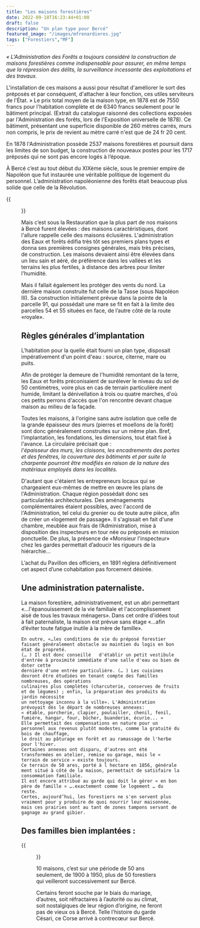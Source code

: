 ```yaml
---
title: "Les maisons forestières"
date: 2022-09-18T16:23:44+01:00
draft: false
description: "Un plan type pour Bercé"
featured_image: "/images/mfrenardieres.jpg"
tags: ["Forestiers","MF"]
---
```

*« L'Administration des Forêts a toujours considéré la construction de maisons forestières
comme indispensable pour assurer, en même temps que la répression des délits, 
la surveillance incessante des exploitations et des travaux.* 

L'installation de ces maisons a aussi pour résultat d'améliorer le sort des préposés et par conséquent, 
d'attacher à leur fonction, ces utiles serviteurs de l'État. » Le prix total moyen de la maison type,
en 1878 est de 7550 francs pour l'habitation complète et de 6340 francs seulement pour le bâtiment principal.
(Extrait du catalogue raisonné des collections exposées par l'Administration des forêts, lors de l'Exposition universelle de 1878).
Ce bâtiment, présentant une superficie disponible de 260 mètres carrés, murs non compris, le prix de revient au mètre carré n'est que de 24 fr 20 cent. 

En 1878 l'Administration possède 2537 maisons forestières et poursuit dans les limites de son budget, la construction de nouveaux postes pour les 1717 préposés qui ne sont pas encore logés à l’époque.

À Bercé c’est au tout début du XIXème siècle, sous le premier empire de Napoléon que fut instaurée une véritable politique de logement du personnel. L’administration napoléonienne des forêts était beaucoup plus solide que celle de la Révolution. 

{{<figure src="/images/articles/maison.jpg" title="Une implantation progressive">}}

Mais c’est sous la Restauration que la plus part de nos maisons à Bercé furent élevées : 
  des maisons caractéristiques, dont l'allure rappelle celle des maisons éclusières. 
  L'administration des Eaux et forêts édifia très tôt ses premiers plans types et donna ses premières consignes générales, mais très précises, de construction. 
  Les maisons devaient ainsi être élevées dans un lieu sain et aéré, de préférence dans les vallées et les terrains les plus fertiles,
  à distance des arbres pour limiter l'humidité.
  
Mais il fallait également les protéger des vents du nord. La dernière maison construite fut celle de la Tasse (sous Napoléon III). 
  Sa construction initialement prévue dans la pointe de la parcelle 91, qui possédait une mare se fit en fait à la limite des parcelles
  54 et 55 situées en face, de l’autre côté de la route «royale».
  
## Règles générales d’implantation 
  
L'habitation pour la quelle était fourni un plan type, disposait impérativement d'un point d'eau : source, citerne, mare ou puits.
  
Afin de protéger la demeure de l'humidité remontant de la terre, les Eaux et forêts préconisaient de surélever le niveau du sol de 50 centimètres,
voire plus en cas de terrain particulière ment humide, limitant la dénivellation à trois ou quatre marches, 
d'où ces petits perrons d'accès que l'on rencontre devant chaque maison au milieu de la façade. 
  
Toutes les maisons, à l'origine sans autre isolation que celle de la grande épaisseur des murs (pierres et moellons de la forêt)
sont donc généralement construites sur un même plan. Bref, l'implantation, les fondations, les dimensions, tout était fixé à l'avance. 
    La circulaire précisait que :  
    *l'épaisseur des murs, les cloisons, les encadrements des portes et des fenêtres, 
    la couverture des bâtiments et par suite la charpente pourront être modifiés en
    raison de la nature des matériaux employés dans les localités.*
  
D'autant que c'étaient les entrepreneurs locaux qui se chargeaient eux-mêmes de mettre en œuvre les plans de l'Administration. 
Chaque région possédait donc ses particularités architecturales. 
Des aménagements complémentaires étaient possibles, avec l'accord de l'Administration, 
tel celui du grenier ou de toute autre pièce, afin de créer un «logement de passage». 
Il s'agissait en fait d'une chambre, meublée aux frais de l’Administration, mise à disposition des inspecteurs en tour née ou préposés en mission ponctuelle. 
De plus, la présence de «Monsieur l'inspecteur» chez les gardes permettait d’adoucir les rigueurs de la hiérarchie... 
  
  L’achat du Pavillon des officiers, en 1891 règlera définitivement cet aspect d’une cohabitation pas forcement désirée.
  
## Une administration paternaliste.
  
La maison forestière, administrativement, est un abri permettant «…l'épanouissement de la vie familiale et l'accomplissement aisé de tous les travaux ménagers». 
Dans cet ordre d'idées tout à fait paternaliste, la maison est prévue sans étage «…afin d’éviter toute fatigue inutile à la mère de famille». 
  
    En outre, «…les conditions de vie du préposé forestier faisant généralement obstacle au maintien du logis en bon état de propreté.
    (… ) Il est donc conseillé   d'établir un petit vestibule d'entrée à proximité immédiate d'une salle d'eau ou bien de doter cette 
    dernière d'une entrée particulière. (… ) Les cuisines devront être étudiées en tenant compte des familles nombreuses, des opérations
    culinaires plus complètes (charcuterie, conserves de fruits et de légumes) ; enfin, la préparation des produits du jardin nécessite
    un nettoyage inconnu à la ville». L'Administration prévoyait dès le départ de nombreuses annexes:
    « étable, porcherie, clapier, poulailler, chenil, fenil, fumière, hangar, four, bûcher, buanderie, écurie... » 
    Elle permettait des compensations en nature pour un personnel aux revenus plutôt modestes, comme la gratuité du bois de chauffage, 
    le droit au pâturage en forêt et au ramassage de l'herbe pour l'hiver. 
    Certaines annexes ont disparu, d'autres ont été transformées en atelier, remise ou garage, mais le « terrain de service » existe toujours.
    Ce terrain de 50 ares, porté à l hectare en 1856, générale ment situé à côté de la maison, permettait de satisfaire la consommation familiale.
    Il est encore attribué au garde qui doit le gérer « en bon père de famille » ….exactement comme le logement … du reste.
    Certes, aujourd’hui, les forestiers ne s'en servent plus vraiment pour y produire de quoi nourrir leur maisonnée,
    mais ces prairies sont au tant de zones tampons servant de gagnage au grand gibier.
  
## Des familles bien implantées :
  
{{<figure src="/images/articles/mf-carte.jpg" title="Maillage du territoire">}}

10 maisons, c’est sur une période de 50 ans seulement, de 1900 à 1950, plus de 50 forestiers qui veilleront successivement sur Bercé. 
  
  Certains feront souche par le biais du mariage, d’autres, soit réfractaires à l’autorité ou au climat, soit nostalgiques de leur région d’origine, ne feront pas de vieux os à Bercé. Telle l’histoire du garde Césari, ce Corse arrivé à contrecœur sur Bercé.

